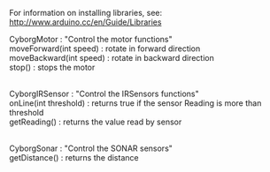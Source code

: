 For information on installing libraries, see: http://www.arduino.cc/en/Guide/Libraries


CyborgMotor :   "Control the motor functions"
               <br> moveForward(int speed) : rotate in forward direction
              <br> moveBackward(int speed) : rotate in backward direction
               <br > stop() : stops the motor


<br> CyborgIRSensor :   "Control the IRSensors functions"
               <br> onLine(int threshold) : returns true if the sensor Reading is more than threshold
               <br> getReading() : returns the value read by sensor


<br> CyborgSonar :   "Control the SONAR sensors"
               <br> getDistance() : returns the distance


            
